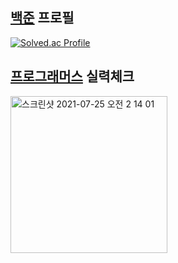 
[백준](https://www.acmicpc.net/) 프로필
--
[![Solved.ac Profile](http://mazassumnida.wtf/api/v2/generate_badge?boj=dkswnkk)](https://solved.ac/dkswnkk/)

[프로그래머스](https://programmers.co.kr/) 실력체크
--
<img width="251" alt="스크린샷 2021-07-25 오전 2 14 01" src="https://user-images.githubusercontent.com/74492426/126876152-85c5474d-608e-4fb8-a31a-cfc3006fc413.png">

